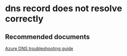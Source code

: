 <properties
	pageTitle="dns record does not resolve correctly"
	description="dns record does not resolve correctly"
	service="microsoft.network"
	resource="dns"
	authors="radwiv"
	selfHelpType="generic"
	supportTopicIds="32560531"
	resourceTags=""
	productPesIds="15804"
	cloudEnvironments="public, Fairfax"
	articleId="c2c9c1da-e448-4d40-9e51-177d8f9c3698"
/>

# dns record does not resolve correctly

## **Recommended documents**
[Azure DNS troubleshooting guide](https://docs.microsoft.com/azure/dns/dns-troubleshoot)<br>
